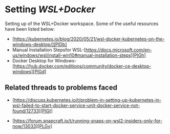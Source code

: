 # Setting _WSL+Docker_

Setting up of the WSL+Docker workspace. Some of the useful resources have been listed below:

- [https://kubernetes.io/blog/2020/05/21/wsl-docker-kubernetes-on-the-windows-desktop/][PlDb]
- Manual Installation Stepsfor WSL-[https://docs.microsoft.com/en-us/windows/wsl/install-win10#manual-installation-steps][PlGh]
- Docker Desktop for Windows-[https://hub.docker.com/editions/community/docker-ce-desktop-windows][PlGd]

## Related threads to problems faced

- [https://discuss.kubernetes.io/t/problem-in-setting-up-kubernetes-in-wsl-failed-to-start-docker-service-unit-docker-service-not-found/12733][PlGt]
- [https://forum.snapcraft.io/t/running-snaps-on-wsl2-insiders-only-for-now/13033][PLGy]


   [PlDb]: <https://kubernetes.io/blog/2020/05/21/wsl-docker-kubernetes-on-the-windows-desktop/>
   [PlGh]: <https://docs.microsoft.com/en-us/windows/wsl/install-win10#manual-installation-steps>
   [PlGd]: <https://hub.docker.com/editions/community/docker-ce-desktop-windows>
   [PlGt]: <https://discuss.kubernetes.io/t/problem-in-setting-up-kubernetes-in-wsl-failed-to-start-docker-service-unit-docker-service-not-found/12733>
   [PLGy]: <https://forum.snapcraft.io/t/running-snaps-on-wsl2-insiders-only-for-now/13033>